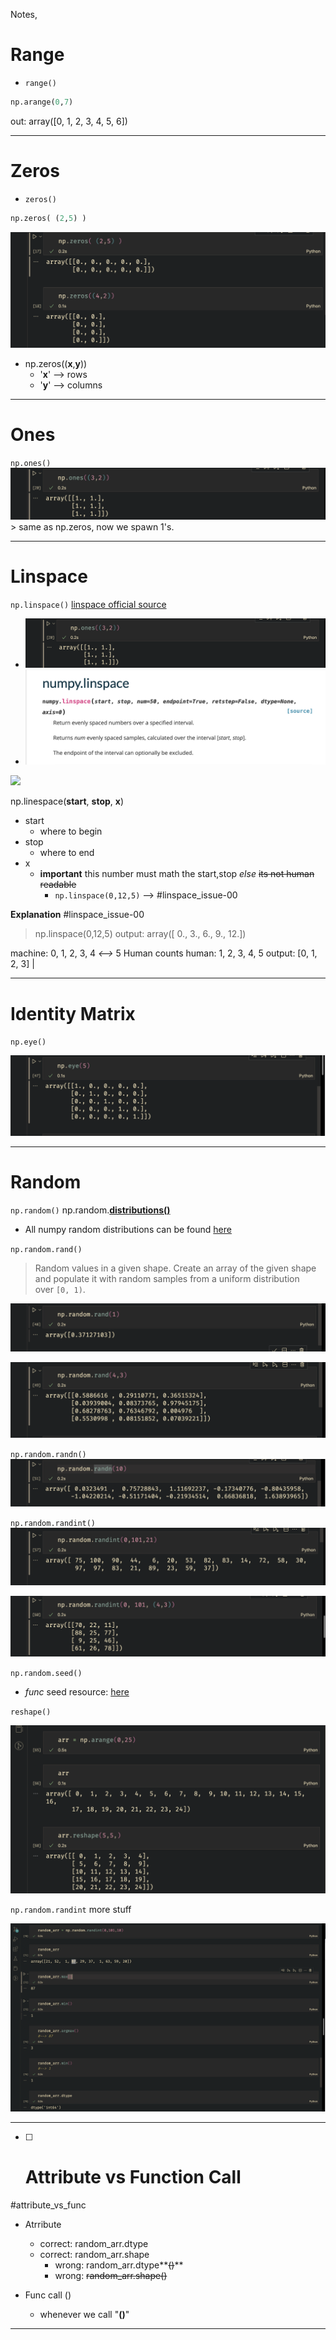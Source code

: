 Notes,

# Range

* `range()`

````python
np.arange(0,7)
````

out: array(\[0, 1, 2, 3, 4, 5, 6\])

---

# Zeros

* `zeros()`

````python
np.zeros( (2,5) )
````

![](../../z/aharo3.png)

* np.zeros((**x**,**y**))
  * '**x**' --> rows
  * '**y**' --> columns 

---

# Ones

`np.ones()`
![](../../z/aharo4.png)
\>	same as np.zeros, now we spawn 1's.

---

# Linspace

`np.linspace()`
[linspace official source](https://numpy.org/doc/stable/reference/generated/numpy.linspace.html#:~:text=numpy.arange-,numpy.linspace,-numpy.logspace)

* ![](../../z/aharo4.png)
* ![](../../z/aharo5.png)

![](../z/aharo6.png)

np.linespace(**start**, **stop**, **x**)

* start
  * where to begin
* stop
  * where to end
* x
  * **important** this number must math the start,stop *else* ~~its not human readable~~
    * `np.linspace(0,12,5)` --> #linspace_issue-00 

**Explanation**  #linspace_issue-00 

 > 
 > np.linspace(0,12,5)
 > output: array(\[ 0., 3., 6., 9., 12.\])

machine:				 0, 1, 2, 3, 4 *\<-->* 5 Human counts
human:                  1, 2, 3, 4, 5
output:				\[0, 1, 2, 3\] |

---

# Identity Matrix

`np.eye()`

![](../../z/aharo7.png)

---

# Random

`np.random()`
np.random.**[distributions()](https://numpy.org/doc/1.16/reference/routines.random.html#:~:text=a%20permuted%20range.-,Distributions,-%C2%B6)**

* All numpy random distributions can be found [here](https://numpy.org/doc/1.16/reference/routines.random.html#:~:text=a%20permuted%20range.-,Distributions,-%C2%B6)

`np.random.rand()`

 > 
 > Random values in a given shape.
 > Create an array of the given shape and populate it with random samples from a uniform distribution over `[0, 1)`.

![](../../z/aharo8.png)

![](../../z/aharo9.png)

`np.random.randn()`
![](../../z/aharo10.png)

`np.random.randint()`
![](../../z/aharo11.png)

![](../../z/aharo12.png)

`np.random.seed()`

* *func* seed resource: [here](https://numpy.org/doc/1.16/reference/generated/numpy.random.seed.html#numpy.random.seed)

`reshape()`

![](../../z/aharo14.png)

`np.random.randint` more stuff

![](../../z/np.random.randint_more_stuff.png)

---

- [ ] # Attribute vs Function Call
#attribute_vs_func


* Atrribute
  * correct: random_arr.dtype
  * correct: random_arr.shape
    * wrong: random_arr.dtype\*\*~~()~~\*\*
    * wrong: ~~random_arr.shape()~~


* Func call ()
  * whenever we call "**()**"

---
